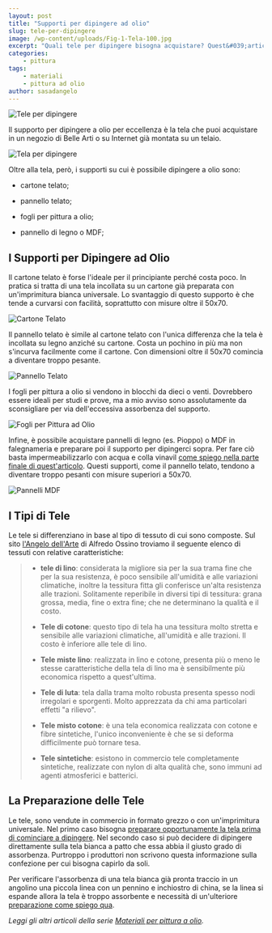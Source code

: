 ```yaml
---
layout: post
title: "Supporti per dipingere ad olio"
slug: tele-per-dipingere
image: /wp-content/uploads/Fig-1-Tela-100.jpg
excerpt: "Quali tele per dipingere bisogna acquistare? Quest&#039;articolo fa una panoramica dei supporti per dipingere disponibili in commercio per aiutarti nella scelta."
categories:
    - pittura
tags:
    - materiali
    - pittura ad olio
author: sasadangelo
---
```


![Tele per dipingere](https://www.disegnoepittura.it/wp-content/uploads/Fig-1-Tela-100.jpg)

Il supporto per dipingere a olio per eccellenza è la tela che puoi acquistare in un negozio di Belle Arti o su Internet già montata su un telaio.

![Tela per dipingere](https://www.disegnoepittura.it/wp-content/uploads/Fig-1-Tela.jpg "Tela per dipingere")

Oltre alla tela, però, i supporti su cui è possibile dipingere a olio sono:

- cartone telato;
    
- pannello telato;
    
- fogli per pittura a olio;
    
- pannello di legno o MDF;
    

## I Supporti per Dipingere ad Olio

Il cartone telato è forse l'ideale per il principiante perché costa poco. In pratica si tratta di una tela incollata su un cartone già preparata con un'imprimitura bianca universale. Lo svantaggio di questo supporto è che tende a curvarsi con facilità, soprattutto con misure oltre il 50x70.

![Cartone Telato](https://www.disegnoepittura.it/wp-content/uploads/Fig-2-Cartone-Telato.jpg "Cartone Telato")

Il pannello telato è simile al cartone telato con l'unica differenza che la tela è incollata su legno anziché su cartone. Costa un pochino in più ma non s'incurva facilmente come il cartone. Con dimensioni oltre il 50x70 comincia a diventare troppo pesante.

![Pannello Telato](https://www.disegnoepittura.it/wp-content/uploads/Fig-3-Pannello-Telato.jpg "Pannello Telato")

I fogli per pittura a olio si vendono in blocchi da dieci o venti. Dovrebbero essere ideali per studi e prove, ma a mio avviso sono assolutamente da sconsigliare per via dell'eccessiva assorbenza del supporto.

![Fogli per Pittura ad Olio](https://www.disegnoepittura.it/wp-content/uploads/Fig-4-Fogli-Pittura-Olio.jpg "Fogli per Pittura ad Olio")

Infine, è possibile acquistare pannelli di legno (es. Pioppo) o MDF in falegnameria e preparare poi il supporto per dipingerci sopra. Per fare ciò basta impermeabilizzarlo con acqua e colla vinavil [come spiego nella parte finale di quest'articolo](/come-fare-imprimitura-tela/). Questi supporti, come il pannello telato, tendono a diventare troppo pesanti con misure superiori a 50x70.

![Pannelli MDF](https://www.disegnoepittura.it/wp-content/uploads/Fig-5-Pannelli-MDF.jpg "Pannelli MDF")

## I Tipi di Tele

Le tele si differenziano in base al tipo di tessuto di cui sono composte. Sul sito [l'Angelo dell'Arte](http://angoloarte.altervista.org/TELE.htm "L'Angolo dell'Arte") di Alfredo Ossino troviamo il seguente elenco di tessuti con relative caratteristiche:

> - **tele di lino**: considerata la migliore sia per la sua trama fine che per la sua resistenza, è poco sensibile all'umidità e alle variazioni climatiche, inoltre la tessitura fitta gli conferisce un'alta resistenza alle trazioni. Solitamente reperibile in diversi tipi di tessitura: grana grossa, media, fine o extra fine; che ne determinano la qualità e il costo.
>     
> - **Tele di cotone**: questo tipo di tela ha una tessitura molto stretta e sensibile alle variazioni climatiche, all'umidità e alle trazioni. Il costo è inferiore alle tele di lino.
>     
> - **Tele miste lino**: realizzata in lino e cotone, presenta più o meno le stesse caratteristiche della tela di lino ma è sensibilmente più economica rispetto a quest'ultima.
>     
> - **Tele di Iuta**: tela dalla trama molto robusta presenta spesso nodi irregolari e sporgenti. Molto apprezzata da chi ama particolari effetti "a rilievo".
>     
> - **Tele misto cotone**: è una tela economica realizzata con cotone e fibre sintetiche, l'unico inconveniente è che se si deforma difficilmente può tornare tesa.
>     
> - **Tele sintetiche**: esistono in commercio tele completamente sintetiche, realizzate con nylon di alta qualità che, sono immuni ad agenti atmosferici e batterici.
>     

## La Preparazione delle Tele

Le tele, sono vendute in commercio in formato grezzo o con un'imprimitura universale. Nel primo caso bisogna [preparare opportunamente la tela prima di cominciare a dipingere](/come-fare-imprimitura-tela/). Nel secondo caso si può decidere di dipingere direttamente sulla tela bianca a patto che essa abbia il giusto grado di assorbenza. Purtroppo i produttori non scrivono questa informazione sulla confezione per cui bisogna capirlo da soli.

Per verificare l'assorbenza di una tela bianca già pronta traccio in un angolino una piccola linea con un pennino e inchiostro di china, se la linea si espande allora la tela è troppo assorbente e necessità di un'ulteriore [preparazione come spiego qua](/come-fare-imprimitura-tela/).

_Leggi gli altri articoli della serie [Materiali per pittura a olio](https://www.disegnoepittura.it/materiali-per-pittura-ad-olio/ "Materiali per pittura ad olio")._
